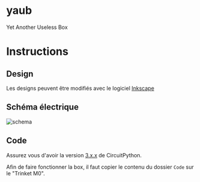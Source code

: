 # yaub
Yet Another Useless Box

# Instructions
## Design
Les designs peuvent être modifiés avec le logiciel [Inkscape](https://inkscape.org/)
## Schéma électrique
![schema](https://raw.githubusercontent.com/fablab-chaux-de-fonds/yaub/master/schema/images.svg.png)
## Code
Assurez vous d'avoir la version [3.x.x](https://learn.adafruit.com/welcome-to-circuitpython/installing-circuitpython) de CircuitPython.

Afin de faire fonctionner la box, il faut copier le contenu du dossier `Code` sur le "Trinket M0".

